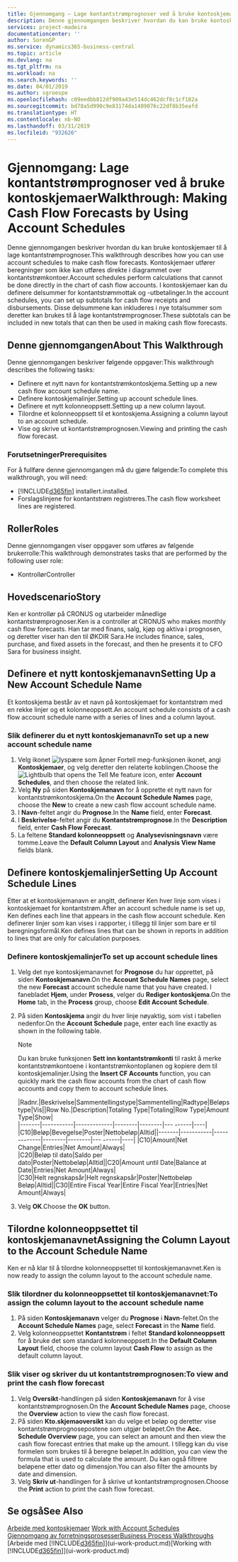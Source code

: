 ```yaml
---
title: Gjennomgang – Lage kontantstrømprognoser ved å bruke kontoskjemaer | Microsoft-dokumentasjon
description: Denne gjennomgangen beskriver hvordan du kan bruke kontoskjemaer til å lage kontantstrømprognoser. Kontoskjemaer utfører beregninger som ikke kan utføres direkte i diagrammet over kontantstrømkontoer. I kontoskjemaer kan du definere delsummer for kontantstrømmottak og -utbetalinger. Disse delsummene kan inkluderes i nye totalsummer som deretter kan brukes til å lage kontantstrømprognoser.
services: project-madeira
documentationcenter: ''
author: SorenGP
ms.service: dynamics365-business-central
ms.topic: article
ms.devlang: na
ms.tgt_pltfrm: na
ms.workload: na
ms.search.keywords: ''
ms.date: 04/01/2019
ms.author: sgroespe
ms.openlocfilehash: c09eedbb812df909a43e514dc462dcf8c1cf182a
ms.sourcegitcommit: bd78a5d990c9e83174da1409076c22df8b35eafd
ms.translationtype: HT
ms.contentlocale: nb-NO
ms.lasthandoff: 03/31/2019
ms.locfileid: "932626"
---
```

# <a name="walkthrough-making-cash-flow-forecasts-by-using-account-schedules"></a><span data-ttu-id="e19b2-106">Gjennomgang: Lage kontantstrømprognoser ved å bruke kontoskjemaer</span><span class="sxs-lookup"><span data-stu-id="e19b2-106">Walkthrough: Making Cash Flow Forecasts by Using Account Schedules</span></span>
<span data-ttu-id="e19b2-107">Denne gjennomgangen beskriver hvordan du kan bruke kontoskjemaer til å lage kontantstrømprognoser.</span><span class="sxs-lookup"><span data-stu-id="e19b2-107">This walkthrough describes how you can use account schedules to make cash flow forecasts.</span></span> <span data-ttu-id="e19b2-108">Kontoskjemaer utfører beregninger som ikke kan utføres direkte i diagrammet over kontantstrømkontoer.</span><span class="sxs-lookup"><span data-stu-id="e19b2-108">Account schedules perform calculations that cannot be done directly in the chart of cash flow accounts.</span></span> <span data-ttu-id="e19b2-109">I kontoskjemaer kan du definere delsummer for kontantstrømmottak og -utbetalinger.</span><span class="sxs-lookup"><span data-stu-id="e19b2-109">In the account schedules, you can set up subtotals for cash flow receipts and disbursements.</span></span> <span data-ttu-id="e19b2-110">Disse delsummene kan inkluderes i nye totalsummer som deretter kan brukes til å lage kontantstrømprognoser.</span><span class="sxs-lookup"><span data-stu-id="e19b2-110">These subtotals can be included in new totals that can then be used in making cash flow forecasts.</span></span>  

## <a name="about-this-walkthrough"></a><span data-ttu-id="e19b2-111">Denne gjennomgangen</span><span class="sxs-lookup"><span data-stu-id="e19b2-111">About This Walkthrough</span></span>  
<span data-ttu-id="e19b2-112">Denne gjennomgangen beskriver følgende oppgaver:</span><span class="sxs-lookup"><span data-stu-id="e19b2-112">This walkthrough describes the following tasks:</span></span>  

- <span data-ttu-id="e19b2-113">Definere et nytt navn for kontantstrømkontoskjema.</span><span class="sxs-lookup"><span data-stu-id="e19b2-113">Setting up a new cash flow account schedule name.</span></span>  
- <span data-ttu-id="e19b2-114">Definere kontoskjemalinjer.</span><span class="sxs-lookup"><span data-stu-id="e19b2-114">Setting up account schedule lines.</span></span>  
- <span data-ttu-id="e19b2-115">Definere et nytt kolonneoppsett.</span><span class="sxs-lookup"><span data-stu-id="e19b2-115">Setting up a new column layout.</span></span>  
- <span data-ttu-id="e19b2-116">Tilordne et kolonneoppsett til et kontoskjema.</span><span class="sxs-lookup"><span data-stu-id="e19b2-116">Assigning a column layout to an account schedule.</span></span>  
- <span data-ttu-id="e19b2-117">Vise og skrive ut kontantstrømprognosen.</span><span class="sxs-lookup"><span data-stu-id="e19b2-117">Viewing and printing the cash flow forecast.</span></span>  

### <a name="prerequisites"></a><span data-ttu-id="e19b2-118">Forutsetninger</span><span class="sxs-lookup"><span data-stu-id="e19b2-118">Prerequisites</span></span>  
<span data-ttu-id="e19b2-119">For å fullføre denne gjennomgangen må du gjøre følgende:</span><span class="sxs-lookup"><span data-stu-id="e19b2-119">To complete this walkthrough, you will need:</span></span>  

- [!INCLUDE[d365fin](includes/d365fin_md.md)] <span data-ttu-id="e19b2-120">installert.</span><span class="sxs-lookup"><span data-stu-id="e19b2-120">installed.</span></span>  
- <span data-ttu-id="e19b2-121">Forslagslinjene for kontantstrøm registreres.</span><span class="sxs-lookup"><span data-stu-id="e19b2-121">The cash flow worksheet lines are registered.</span></span>  

## <a name="roles"></a><span data-ttu-id="e19b2-122">Roller</span><span class="sxs-lookup"><span data-stu-id="e19b2-122">Roles</span></span>  
<span data-ttu-id="e19b2-123">Denne gjennomgangen viser oppgaver som utføres av følgende brukerrolle:</span><span class="sxs-lookup"><span data-stu-id="e19b2-123">This walkthrough demonstrates tasks that are performed by the following user role:</span></span>  

- <span data-ttu-id="e19b2-124">Kontrollør</span><span class="sxs-lookup"><span data-stu-id="e19b2-124">Controller</span></span>  

## <a name="story"></a><span data-ttu-id="e19b2-125">Hovedscenario</span><span class="sxs-lookup"><span data-stu-id="e19b2-125">Story</span></span>  
<span data-ttu-id="e19b2-126">Ken er kontrollør på CRONUS og utarbeider månedlige kontantstrømprognoser.</span><span class="sxs-lookup"><span data-stu-id="e19b2-126">Ken is a controller at CRONUS who makes monthly cash flow forecasts.</span></span> <span data-ttu-id="e19b2-127">Han tar med finans, salg, kjøp og aktiva i prognosen, og deretter viser han den til ØKDIR Sara.</span><span class="sxs-lookup"><span data-stu-id="e19b2-127">He includes finance, sales, purchase, and fixed assets in the forecast, and then he presents it to CFO Sara for business insight.</span></span>  

## <a name="setting-up-a-new-account-schedule-name"></a><span data-ttu-id="e19b2-128">Definere et nytt kontoskjemanavn</span><span class="sxs-lookup"><span data-stu-id="e19b2-128">Setting Up a New Account Schedule Name</span></span>  
<span data-ttu-id="e19b2-129">Et kontoskjema består av et navn på kontoskjemaet for kontantstrøm med en rekke linjer og et kolonneoppsett.</span><span class="sxs-lookup"><span data-stu-id="e19b2-129">An account schedule consists of a cash flow account schedule name with a series of lines and a column layout.</span></span>  

### <a name="to-set-up-a-new-account-schedule-name"></a><span data-ttu-id="e19b2-130">Slik definerer du et nytt kontoskjemanavn</span><span class="sxs-lookup"><span data-stu-id="e19b2-130">To set up a new account schedule name</span></span>  

1.  <span data-ttu-id="e19b2-131">Velg ikonet ![lyspære som åpner Fortell meg-funksjonen](media/ui-search/search_small.png "Fortell hva du vil gjøre") ikonet, angi **Kontoskjemaer**, og velg deretter den relaterte koblingen.</span><span class="sxs-lookup"><span data-stu-id="e19b2-131">Choose the ![Lightbulb that opens the Tell Me feature](media/ui-search/search_small.png "Tell me what you want to do") icon, enter **Account Schedules**, and then choose the related link.</span></span>  
2.  <span data-ttu-id="e19b2-132">Velg **Ny** på siden **Kontoskjemanavn** for å opprette et nytt navn for kontantstrømkontoskjema.</span><span class="sxs-lookup"><span data-stu-id="e19b2-132">On the **Account Schedule Names** page, choose the **New** to create a new cash flow account schedule name.</span></span>  
3.  <span data-ttu-id="e19b2-133">I **Navn**-feltet angir du **Prognose**.</span><span class="sxs-lookup"><span data-stu-id="e19b2-133">In the **Name** field, enter **Forecast**.</span></span>  
4.  <span data-ttu-id="e19b2-134">I **Beskrivelse**-feltet angir du **Kontantstrømprognose**.</span><span class="sxs-lookup"><span data-stu-id="e19b2-134">In the **Description** field, enter **Cash Flow Forecast**.</span></span>  
5.  <span data-ttu-id="e19b2-135">La feltene **Standard kolonneoppsett** og **Analysevisningsnavn** være tomme.</span><span class="sxs-lookup"><span data-stu-id="e19b2-135">Leave the **Default Column Layout** and **Analysis View Name** fields blank.</span></span>  

## <a name="setting-up-account-schedule-lines"></a><span data-ttu-id="e19b2-136">Definere kontoskjemalinjer</span><span class="sxs-lookup"><span data-stu-id="e19b2-136">Setting Up Account Schedule Lines</span></span>  
<span data-ttu-id="e19b2-137">Etter at et kontoskjemanavn er angitt, definerer Ken hver linje som vises i kontoskjemaet for kontantstrøm.</span><span class="sxs-lookup"><span data-stu-id="e19b2-137">After an account schedule name is set up, Ken defines each line that appears in the cash flow account schedule.</span></span> <span data-ttu-id="e19b2-138">Ken definerer linjer som kan vises i rapporter, i tillegg til linjer som bare er til beregningsformål.</span><span class="sxs-lookup"><span data-stu-id="e19b2-138">Ken defines lines that can be shown in reports in addition to lines that are only for calculation purposes.</span></span>  

### <a name="to-set-up-account-schedule-lines"></a><span data-ttu-id="e19b2-139">Definere kontoskjemalinjer</span><span class="sxs-lookup"><span data-stu-id="e19b2-139">To set up account schedule lines</span></span>  

1.  <span data-ttu-id="e19b2-140">Velg det nye kontoskjemanavnet for **Prognose** du har opprettet, på siden **Kontoskjemanavn**.</span><span class="sxs-lookup"><span data-stu-id="e19b2-140">On the **Account Schedule Names** page, select the new **Forecast** account schedule name that you have created.</span></span> <span data-ttu-id="e19b2-141">I fanebladet **Hjem**, under **Prosess**, velger du **Rediger kontoskjema**.</span><span class="sxs-lookup"><span data-stu-id="e19b2-141">On the **Home** tab, in the **Process** group, choose **Edit Account Schedule**.</span></span>  
2.  <span data-ttu-id="e19b2-142">På siden **Kontoskjema** angir du hver linje nøyaktig, som vist i tabellen nedenfor.</span><span class="sxs-lookup"><span data-stu-id="e19b2-142">On the **Account Schedule** page, enter each line exactly as shown in the following table.</span></span>  

    > [!NOTE]  
    >  <span data-ttu-id="e19b2-143">Du kan bruke funksjonen **Sett inn kontantstrømkonti** til raskt å merke kontantstrømkontoene i kontantstrømkontoplanen og kopiere dem til kontoskjemalinjer.</span><span class="sxs-lookup"><span data-stu-id="e19b2-143">Using the **Insert CF Accounts** function, you can quickly mark the cash flow accounts from the chart of cash flow accounts and copy them to account schedule lines.</span></span>  

    <span data-ttu-id="e19b2-144">|Radnr.|Beskrivelse|Sammentellingstype|Sammentelling|Radtype|Beløpstype|Vis|</span><span class="sxs-lookup"><span data-stu-id="e19b2-144">|Row No.|Description|Totaling Type|Totaling|Row Type|Amount Type|Show|</span></span>  
    <span data-ttu-id="e19b2-145">|-------|-----------|-------------|--------|--------|---  ------|----| |C10|Beløp|Bevegelse|Poster|Nettobeløp|Alltid|</span><span class="sxs-lookup"><span data-stu-id="e19b2-145">|-------|-----------|-------------|--------|--------|---  ------|----| |C10|Amount|Net Change|Entries|Net Amount|Always|</span></span>  
    <span data-ttu-id="e19b2-146">|C20|Beløp til dato|Saldo per dato|Poster|Nettobeløp|Alltid|</span><span class="sxs-lookup"><span data-stu-id="e19b2-146">|C20|Amount until Date|Balance at Date|Entries|Net Amount|Always|</span></span>  
    <span data-ttu-id="e19b2-147">|C30|Helt regnskapsår|Helt regnskapsår|Poster|Nettobeløp Beløp|Alltid|</span><span class="sxs-lookup"><span data-stu-id="e19b2-147">|C30|Entire Fiscal Year|Entire Fiscal Year|Entries|Net Amount|Always|</span></span>  

4.  <span data-ttu-id="e19b2-148">Velg **OK**.</span><span class="sxs-lookup"><span data-stu-id="e19b2-148">Choose the **OK** button.</span></span>  

## <a name="assigning-the-column-layout-to-the-account-schedule-name"></a><span data-ttu-id="e19b2-149">Tilordne kolonneoppsettet til kontoskjemanavnet</span><span class="sxs-lookup"><span data-stu-id="e19b2-149">Assigning the Column Layout to the Account Schedule Name</span></span>  
<span data-ttu-id="e19b2-150">Ken er nå klar til å tilordne kolonneoppsettet til kontoskjemanavnet.</span><span class="sxs-lookup"><span data-stu-id="e19b2-150">Ken is now ready to assign the column layout to the account schedule name.</span></span>  

### <a name="to-assign-the-column-layout-to-the-account-schedule-name"></a><span data-ttu-id="e19b2-151">Slik tilordner du kolonneoppsettet til kontoskjemanavnet:</span><span class="sxs-lookup"><span data-stu-id="e19b2-151">To assign the column layout to the account schedule name</span></span>  

1.  <span data-ttu-id="e19b2-152">På siden **Kontoskjemanavn** velger du **Prognose** i **Navn**-feltet.</span><span class="sxs-lookup"><span data-stu-id="e19b2-152">On the **Account Schedule Names** page, select **Forecast** in the **Name** field.</span></span>  
2.  <span data-ttu-id="e19b2-153">Velg kolonneoppsettet **Kontantstrøm** i feltet **Standard kolonneoppsett** for å bruke det som standard kolonneoppsett.</span><span class="sxs-lookup"><span data-stu-id="e19b2-153">In the **Default Column Layout** field, choose the column layout **Cash Flow** to assign as the default column layout.</span></span>  

### <a name="to-view-and-print-the-cash-flow-forecast"></a><span data-ttu-id="e19b2-154">Slik viser og skriver du ut kontantstrømprognosen:</span><span class="sxs-lookup"><span data-stu-id="e19b2-154">To view and print the cash flow forecast</span></span>  
1.  <span data-ttu-id="e19b2-155">Velg **Oversikt**-handlingen på siden **Kontoskjemanavn** for å vise kontantstrømprognosen.</span><span class="sxs-lookup"><span data-stu-id="e19b2-155">On the **Account Schedule Names** page, choose the **Overview** action to view the cash flow forecast.</span></span>  
2.  <span data-ttu-id="e19b2-156">På siden **Kto.skjemaoversikt** kan du velge et beløp og deretter vise kontantstrømprognosepostene som utgjør beløpet.</span><span class="sxs-lookup"><span data-stu-id="e19b2-156">On the **Acc. Schedule Overview** page, you can select an amount and then view the cash flow forecast entries that make up the amount.</span></span> <span data-ttu-id="e19b2-157">I tillegg kan du vise formelen som brukes til å beregne beløpet.</span><span class="sxs-lookup"><span data-stu-id="e19b2-157">In addition, you can view the formula that is used to calculate the amount.</span></span> <span data-ttu-id="e19b2-158">Du kan også filtrere beløpene etter dato og dimensjon.</span><span class="sxs-lookup"><span data-stu-id="e19b2-158">You can also filter the amounts by date and dimension.</span></span>  
3.  <span data-ttu-id="e19b2-159">Velg **Skriv ut**-handlingen for å skrive ut kontantstrømprognosen.</span><span class="sxs-lookup"><span data-stu-id="e19b2-159">Choose the **Print** action to print the cash flow forecast.</span></span>  

## <a name="see-also"></a><span data-ttu-id="e19b2-160">Se også</span><span class="sxs-lookup"><span data-stu-id="e19b2-160">See Also</span></span>  
 <span data-ttu-id="e19b2-161">[Arbeide med kontoskjemaer](bi-how-work-account-schedule.md) </span><span class="sxs-lookup"><span data-stu-id="e19b2-161">[Work with Account Schedules](bi-how-work-account-schedule.md) </span></span>  
 [<span data-ttu-id="e19b2-162">Gjennomgang av forretningsprosesser</span><span class="sxs-lookup"><span data-stu-id="e19b2-162">Business Process Walkthroughs</span></span>](walkthrough-business-process-walkthroughs.md)  
 <span data-ttu-id="e19b2-163">[Arbeide med [!INCLUDE[d365fin](includes/d365fin_md.md)]](ui-work-product.md)</span><span class="sxs-lookup"><span data-stu-id="e19b2-163">[Working with [!INCLUDE[d365fin](includes/d365fin_md.md)]](ui-work-product.md)</span></span>
